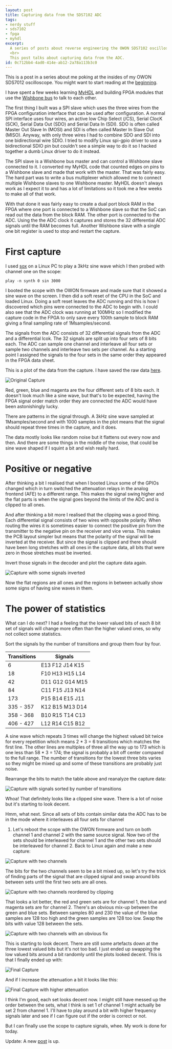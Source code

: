 ```yaml
---
layout: post
title: Capturing data from the SDS7102 ADC
tags:
- nerdy stuff
- sds7102
- fpga
- myhdl
excerpt:
  A series of posts about reverse engineering the OWON SDS7102 oscilloscope.
  <br>
  This post talks about capturing data from the ADC.
id: 0c712bb4-4ad0-414e-ab12-2a78a113b3c0
---
```


This is a post in a series about me poking at the insides of my OWON
SDS7012 oscilloscope.  You might want to start reading at the
[beginning]({{site.baseurl}}/2016/05/01/sds7102-hacking.html).

I have spent a few weeks learning [MyHDL](http://myhdl.org/) and
building FPGA modules that use the [Wishbone
bus](https://en.wikipedia.org/wiki/Wishbone_(computer_bus)) to talk to
each other.

The first thing I built was a SPI slave which uses the three wires
from the FPGA configuration interface that can be used after
configuration.  A normal SPI interface uses four wires, an active low
Chip Select (/CS), Serial ClocK (SCK), Serial Data Out (SDO) and
Serial Data In (SDI).  SDO is often called Master Out Slave In (MOSI)
and SDI is often called Master In Slave Out (MISO).  Anyway, with only
three wires I had to combine SDO and SDI into one bidirectional wire
SDIO.  I tried to modify Linux spi-gpio driver to use a bidirectional
SDIO pin but couldn't see a simple way to do it so I hacked together a
dumb Linux driver to do it instead.

The SPI slave is a Wishbone bus master and can control a Wishbone
slave connected to it.  I converted my MyHDL code that counted edges
on pins to a Wishbone slave and made that work with the master.  That
was fairly easy.  The hard part was to write a bus multiplexer which
allowed me to connect multiple Wishbone slaves to one Wishbone master.
MyHDL doesn't always work as I expect it to and has a lot of
limitations so it took me a few weeks to make all of that work.

With that done it was fairly easy to create a dual port block RAM in
the FPGA where one port is connected to a Wishbone slave so that the
SoC can read out the data from the block RAM.  The other port is
connected to the ADC.  Using the the ADC clock it captures and stores
the 32 differential ADC signals until the RAM becomes full.  Another
Wishbone slave with a single one bit register is used to stop and
restart the capture.

First capture
=============

I used [sox](http://sox.sourceforge.net/) on a Linux PC to play a 3kHz
sine wave which I then probed with channel one on the scope:

    play -n synth 0 sin 3000

I booted the scope with the OWON firmware and made sure that it showed
a sine wave on the screen.  I then did a soft reset of the CPU in the
SoC and loaded Linux.  Doing a soft reset leaves the ADC running and
this is how I discovered which pins were connected to the ADC to begin
with.  I could also see that the ADC clock was running at 100MHz so I
modified the capture code in the FPGA to only save every 100th sample
to block RAM giving a final sampling rate of 1Msamples/second.

The signals from the ADC consists of 32 differential signals from the
ADC and a differential lcok.  The 32 signals are split up into four
sets of 8 bits each.  The ADC can sample one channel and interleave
all four sets or sample two channels and interleave two sets per
channel. As a starting point I assigned the signals to the four sets
in the same order they appeared in the FPGA data sheet.

This is a plot of the data from the capture.  I have saved the raw
data
[here]({{site.baseurl}}/files/2016-07-08-sds7102-capture/capture.txt).

![Original Capture]({{site.baseurl}}/images/2016-07-08-sds7102-capture/capture-original.png)

Red, green, blue and magenta are the four different sets of 8 bits
each.  It doesn't look much like a sine wave, but that's to be
expected, having the FPGA signal order match order they are connected
the ADC would have been astonishingly lucky.

There are patterns in the signal through.  A 3kHz sine wave sampled at
1Msamples/second and with 1000 samples in the plot means that the
signal should repeat three times in the capture, and it does.

The data mostly looks like random noise but it flattens out every now
and then.  And there are some things in the middle of the noise, that
could be sine wave shaped if I squint a bit and wish really hard.

Positive or negative
====================

After thinking a bit I realised that when I booted Linux some of the
GPIOs changed which in turn switched the attenuation relays in the
analog frontend (AFE) to a different range.  This makes the signal
swing higher and the flat parts is when the signal goes beyond the
limits of the ADC and is clipped to all ones.

And after thinking a bit more I realised that the clipping was a good
thing.  Each differential signal consists of two wires with opposite
polarity.  When routing the wires it is sometimes easier to connect
the positive pin from the transmitter to the negative pin on the
receiver and vice versa.  This makes the PCB layout simpler but means
that the polarity of the signal will be inverted at the receiver.  But
since the signal is clipped and there should have been long stretches
with all ones in the capture data, all bits that were zero in those
stretches must be inverted.

Invert those signals in the decoder and plot the capture data again.

![Capture with some signals inverted]({{site.baseurl}}/images/2016-07-08-sds7102-capture/capture-inverted.png)

Now the flat regions are all ones and the regions in between actually
show some signs of having sine waves in them.

The power of statistics
=======================

What can I do next?  I had a feeling that the lower valued bits of
each 8 bit set of signals will change more often than the higher
valued ones, so why not collect some statistics.

Sort the signals by the number of transitions and group them four by
four.

|Transitions|Signals|
|-|-|
|6|E13 F12 J14 K15|
|18|F10 H13 H15 L14|
|42|D11 G12 G14 M15|
|84|C11 F15 J13 N14|
|173|P15 B14 E15 J11|
|335 - 357|K12 B15 M13 D14|
|358 - 368|B10 R15 T14 C13|
|406 - 427|L12 R14 C15 B12|

A sine wave which repeats 3 times will change the highest valued bit
twice for every repetition which means 2 * 3 = 6 transitions which
matches the first line.  The other lines are multiples of three all
the way up to 173 which is one less than 58 * 3 = 174; the signal is
probably a bit off center compared to the full range.  The number of
transitions for the lowest three bits varies so they might be mixed up
and some of these transitions are probably just noise.

Rearrange the bits to match the table above and reanalyze the capture
data:

![Capture with signals sorted by number of transitions]({{site.baseurl}}/images/2016-07-08-sds7102-capture/capture-transitions.png)

Whoa!  That definitely looks like a clipped sine wave.  There is a lot
of noise but it's starting to look decent.

Hmm, what next.  Since all sets of bits contain similar data the ADC
has to be in the mode where it interleaves all four sets for channel
1.  Let's reboot the scope with the OWON firmware and turn on both
channel 1 and channel 2 with the same source signal.  Now two of the
sets should be interleaved for channel 1 and the other two sets should
be interleaved for channel 2.  Back to Linux again and make a new
capture:

![Capture with two channels]({{site.baseurl}}/images/2016-07-08-sds7102-capture/capture-split.png)

The bits for the two channels seem to be a bit mixed up, so let's try
the trick of finding parts of the signal that are clipped signal and
swap around bits between sets until the first two sets are all ones.

![Capture with two channels reordered by clipping]({{site.baseurl}}/images/2016-07-08-sds7102-capture/capture-split-ones.png)

That looks a lot better, the red and green sets are for channel 1, the
blue and magenta sets are for channel 2.  There's an obvious mix-up
between the green and blue sets.  Between samples 80 and 230 the value
of the blue samples are 128 too high and the green samples are 128 too
low.  Swap the bits with value 128 between the sets.

![Capture with two channels with an obvious fix]({{site.baseurl}}/images/2016-07-08-sds7102-capture/capture-split-ones-fixed.png)

This is starting to look decent.  There are still some artefacts down
at the three lowest valued bits but it's not too bad.  I just ended up
swapping the low valued bits around a bit randomly until the plots
looked decent.  This is that I finally ended up with:

![Final Capture]({{site.baseurl}}/images/2016-07-08-sds7102-capture/capture-final.png)

And if I increase the attenuation a bit it looks like this:

![Final Capture with higher attenuation]({{site.baseurl}}/images/2016-07-08-sds7102-capture/capture-attenuation.png)

I think I'm good, each set looks decent now.  I might still have
messed up the order between the sets, what I think is set 1 of channel
1 might actually be set 2 from channel 1.  I'll have to play around a
bit with higher frequency signals later and see if I can figure out if
the order is correct or not.

But I can finally use the scope to capture signals, whee.  My work is done for today.

Update: A new [post]({{site.baseurl}}/2016/07/10/sds7102-soc-bus.html) is up.
